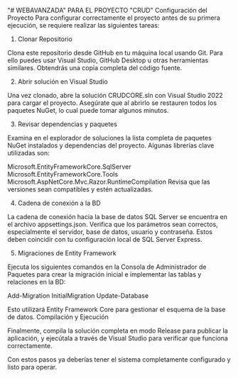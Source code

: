 "# WEBAVANZADA" 
PARA EL PROYECTO "CRUD"
Configuración del Proyecto
Para configurar correctamente el proyecto antes de su primera ejecución, se requiere realizar las siguientes tareas:

1. Clonar Repositorio

Clona este repositorio desde GitHub en tu máquina local usando Git. Para ello puedes usar Visual Studio, GitHub Desktop u otras herramientas similares. Obtendrás una copia completa del código fuente.

2. Abrir solución en Visual Studio

Una vez clonado, abre la solución CRUDCORE.sln con Visual Studio 2022 para cargar el proyecto. Asegúrate que al abrirlo se restauren todos los paquetes NuGet, lo cual puede tomar algunos minutos.

3. Revisar dependencias y paquetes

Examina en el explorador de soluciones la lista completa de paquetes NuGet instalados y dependencias del proyecto. Algunas librerías clave utilizadas son:

Microsoft.EntityFrameworkCore.SqlServer
Microsoft.EntityFrameworkCore.Tools
Microsoft.AspNetCore.Mvc.Razor.RuntimeCompilation
Revisa que las versiones sean compatibles y estén actualizadas.

4. Cadena de conexión a la BD

La cadena de conexión hacia la base de datos SQL Server se encuentra en el archivo appsettings.json. Verifica que los parámetros sean correctos, especialmente el servidor, base de datos, usuario y contraseña. Estos deben coincidir con tu configuración local de SQL Server Express.

5. Migraciones de Entity Framework

Ejecuta los siguientes comandos en la Consola de Administrador de Paquetes para crear la migración inicial e implementar las tablas y relaciones en la BD:

Add-Migration InitialMigration
Update-Database

Esto utilizará Entity Framework Core para gestionar el esquema de la base de datos.
Compilación y Ejecución

Finalmente, compila la solución completa en modo Release para publicar la aplicación, y ejecútala a través de Visual Studio para verificar que funciona correctamente.

Con estos pasos ya deberías tener el sistema completamente configurado y listo para operar.
